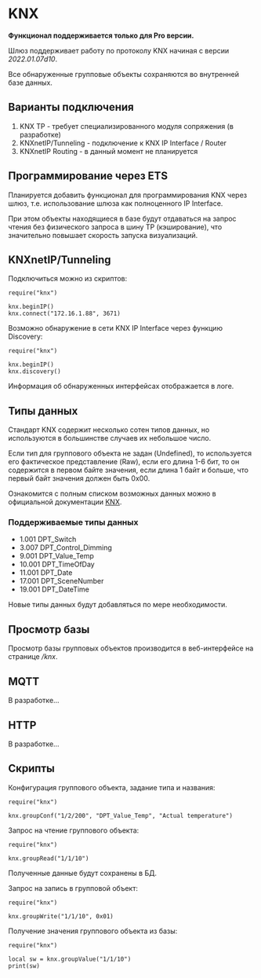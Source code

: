 # KNX

**Функционал поддерживается только для Pro версии.**

Шлюз поддерживает работу по протоколу KNX начиная с версии *2022.01.07d10*.

Все обнаруженные групповые объекты сохраняются во внутренней базе данных.


## Варианты подключения
1) KNX TP - требует специализированного модуля сопряжения (в разработке)
2) KNXnetIP/Tunneling - подключение к KNX IP Interface / Router
3) KNXnetIP Routing - в данный момент не планируется

## Программирование через ETS
Планируется добавить функционал для программирования KNX через шлюз, т.е. использование шлюза как полноценного IP Interface.

При этом объекты находящиеся в базе будут отдаваться на запрос чтения без физического запроса в шину TP (кэширование), что значительно повышает скорость запуска визуализаций.

## KNXnetIP/Tunneling
Подключиться можно из скриптов:
```
require("knx")

knx.beginIP()
knx.connect("172.16.1.88", 3671)
```

Возможно обнаружение в сети KNX IP Interface через функцию Discovery:
```
require("knx")

knx.beginIP()
knx.discovery()
```

Информация об обнаруженных интерфейсах отображается в логе.

## Типы данных
Стандарт KNX содержит несколько сотен типов данных, но используются в большинстве случаев их небольшое число. 

Если тип для группового объекта не задан (Undefined), то используется его фактическое представление (Raw), если его длина 1-6 бит, то он содержится в первом байте значения, если длина 1 байт и больше, что первый байт значения должен быть 0x00.

Ознакомится с полным списком возможных данных можно в официальной документации [KNX](https://www.knx.org/wAssets/docs/downloads/Certification/Interworking-Datapoint-types/03_07_02-Datapoint-Types-v02.02.01-AS.pdf).

### Поддерживаемые типы данных
* 1.001 DPT_Switch
* 3.007 DPT_Control_Dimming
* 9.001 DPT_Value_Temp
* 10.001 DPT_TimeOfDay
* 11.001 DPT_Date
* 17.001 DPT_SceneNumber
* 19.001 DPT_DateTime

Новые типы данных будут добавляться по мере необходимости.

## Просмотр базы 
Просмотр базы групповых объектов производится в веб-интерфейсе на странице */knx*.

## MQTT
В разработке...

## HTTP
В разработке...

## Скрипты
Конфигурация группового объекта, задание типа и названия:
```
require("knx")

knx.groupConf("1/2/200", "DPT_Value_Temp", "Actual temperature")
```

Запрос на чтение группового объекта:
```
require("knx")

knx.groupRead("1/1/10")
```
Полученные данные будут сохранены в БД.


Запрос на запись в групповой объект:
```
require("knx")

knx.groupWrite("1/1/10", 0x01)
```

Получение значения группового объекта из базы:
```
require("knx")

local sw = knx.groupValue("1/1/10")
print(sw)
```
